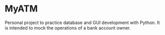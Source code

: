 # MyATM
Personal project to practice database and GUI development with Python. It is intended to mock the
operations of a bank account owner.